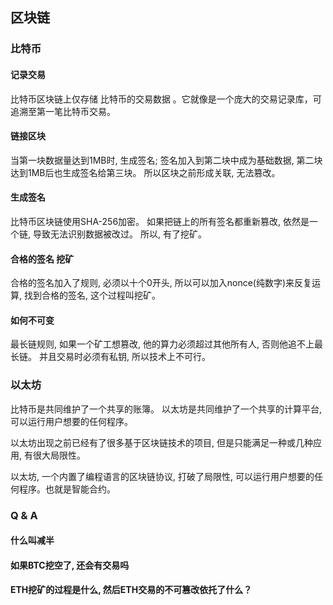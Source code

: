 ## 区块链

### 比特币

#### 记录交易

比特币区块链上仅存储 比特币的交易数据 。它就像是一个庞大的交易记录库，可追溯至第一笔比特币交易。

#### 链接区块

当第一块数据量达到1MB时, 生成签名; 签名加入到第二块中成为基础数据, 第二块达到1MB后也生成签名给第三块。
所以区块之前形成关联, 无法篡改。

#### 生成签名

比特币区块链使用SHA-256加密。
如果把链上的所有签名都重新篡改, 依然是一个链, 导致无法识别数据被改过。
所以, 有了挖矿。

#### 合格的签名 挖矿

合格的签名加入了规则, 必须以十个0开头, 所以可以加入nonce(纯数字)来反复运算, 找到合格的签名, 这个过程叫挖矿。

#### 如何不可变

最长链规则, 如果一个矿工想篡改, 他的算力必须超过其他所有人, 否则他追不上最长链。
并且交易时必须有私钥, 所以技术上不可行。

### 以太坊

比特币是共同维护了一个共享的账簿。 以太坊是共同维护了一个共享的计算平台, 可以运行用户想要的任何程序。 

以太坊出现之前已经有了很多基于区块链技术的项目, 但是只能满足一种或几种应用, 有很大局限性。

以太坊, 一个内置了编程语言的区块链协议, 打破了局限性, 可以运行用户想要的任何程序。也就是智能合约。

### Q & A

#### 什么叫减半

#### 如果BTC挖空了, 还会有交易吗

#### ETH挖矿的过程是什么, 然后ETH交易的不可篡改依托了什么？